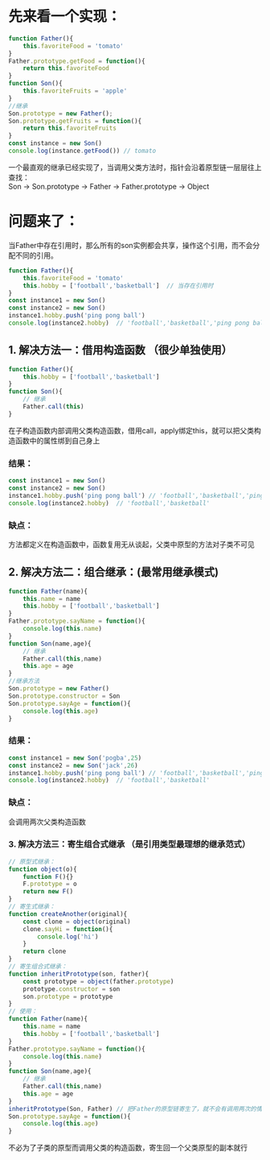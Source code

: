 # 先来看一个实现：
```javascript
function Father(){
	this.favoriteFood = 'tomato'
}
Father.prototype.getFood = function(){
	return this.favoriteFood
}
function Son(){
	this.favoriteFruits = 'apple'
}
//继承
Son.prototype = new Father();
Son.prototype.getFruits = function(){
	return this.favoriteFruits
}
const instance = new Son()
console.log(instance.getFood()) // tomato
```
一个最直观的继承已经实现了，当调用父类方法时，指针会沿着原型链一层层往上查找：  
Son -> Son.prototype -> Father -> Father.prototype -> Object

# 问题来了：
当Father中存在引用时，那么所有的son实例都会共享，操作这个引用，而不会分配不同的引用。
```javascript
function Father(){
	this.favoriteFood = 'tomato'
	this.hobby = ['football','basketball']  // 当存在引用时
}
const instance1 = new Son()  
const instance2 = new Son()  
instance1.hobby.push('ping pong ball')  
console.log(instance2.hobby)  // 'football','basketball','ping pong ball'
```
## 1. 解决方法一：借用构造函数 （很少单独使用）
```javascript
function Father(){
	this.hobby = ['football','basketball']
}
function Son(){
	// 继承
	Father.call(this)
}
```
在子构造函数内部调用父类构造函数，借用call，apply绑定this，就可以把父类构造函数中的属性绑到自己身上
### 结果：
```javascript
const instance1 = new Son()  
const instance2 = new Son()  
instance1.hobby.push('ping pong ball') // 'football','basketball','ping pong ball'  
console.log(instance2.hobby)  // 'football','basketball'
```
### 缺点：
方法都定义在构造函数中，函数复用无从谈起，父类中原型的方法对子类不可见
## 2. 解决方法二：组合继承：(最常用继承模式)
```javascript
function Father(name){
	this.name = name
	this.hobby = ['football','basketball']
}
Father.prototype.sayName = function(){
	console.log(this.name)
}
function Son(name,age){
	// 继承
	Father.call(this,name)
	this.age = age
}
//继承方法
Son.prototype = new Father()
Son.prototype.constructor = Son
Son.prototype.sayAge = function(){
	console.log(this.age)
}
```
### 结果：
```javascript
const instance1 = new Son('pogba',25)  
const instance2 = new Son('jack',26)  
instance1.hobby.push('ping pong ball') // 'football','basketball','ping pong ball'  
console.log(instance2.hobby)  // 'football','basketball'
```
### 缺点：
会调用两次父类构造函数
### 3. 解决方法三：寄生组合式继承 （是引用类型最理想的继承范式）
```javascript
// 原型式继承：
function object(o){
	function F(){}
	F.prototype = o
	return new F()
}
// 寄生式继承：
function createAnother(original){
	const clone = object(original)
	clone.sayHi = function(){
		console.log('hi')
	}
	return clone
}
// 寄生组合式继承：
function inheritPrototype(son, father){
	const prototype = object(father.prototype)
	prototype.constructor = son
	son.prototype = prototype
}
// 使用：
function Father(name){
	this.name = name
	this.hobby = ['football','basketball']
}
Father.prototype.sayName = function(){
	console.log(this.name)
}
function Son(name,age){
	// 继承
	Father.call(this,name)
	this.age = age
}
inheritPrototype(Son, Father) // 把Father的原型链寄生了，就不会有调用两次的情况发生
Son.prototype.sayAge = function(){
	console.log(this.age)
}
```
不必为了子类的原型而调用父类的构造函数，寄生回一个父类原型的副本就行